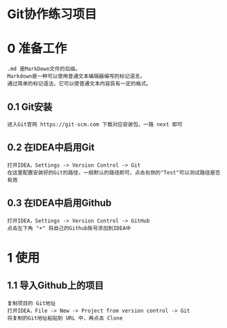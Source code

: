 # Git协作练习项目

# 0 准备工作
    .md 是MarkDown文件的后缀。
    Markdown是一种可以使用普通文本编辑器编写的标记语言。
    通过简单的标记语法，它可以使普通文本内容具有一定的格式。
## 0.1 Git安装
    进入Git官网 https://git-scm.com 下载对应安装包，一路 next 即可

## 0.2 在IDEA中启用Git
    打开IDEA，Settings -> Version Control -> Git
    在这里配置安装好的Git的路径，一般默认的路径即可，点击右侧的"Test"可以测试路径是否有效

## 0.3 在IDEA中启用Github
    打开IDEA，Settings -> Version Control -> GitHub
    点击左下角 "+" 将自己的Github账号添加到IDEA中

# 1 使用

## 1.1 导入Github上的项目
    复制项目的 Git地址
    打开IDEA，File -> New -> Project from version control -> Git
    将复制的Git地址粘贴到 URL 中，再点击 Clone 